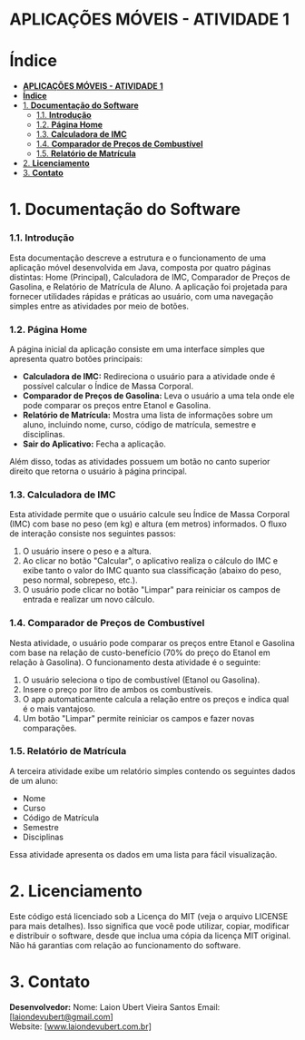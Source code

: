 # **APLICAÇÕES MÓVEIS - ATIVIDADE 1**

# **Índice**

- [**APLICAÇÕES MÓVEIS - ATIVIDADE 1**](#aplicações-móveis---atividade-1)
- [**Índice**](#índice)
- [1. **Documentação do Software**](#1-documentação-do-software)
    - [1.1. **Introdução**](#11-introdução)
    - [1.2. **Página Home**](#12-página-home)
    - [1.3. **Calculadora de IMC**](#13-calculadora-de-imc)
    - [1.4. **Comparador de Preços de Combustível**](#14-comparador-de-preços-de-combustível)
    - [1.5. **Relatório de Matrícula**](#15-relatório-de-matrícula)
- [2. **Licenciamento**](#2-licenciamento)
- [3. **Contato**](#3-contato)



# 1. **Documentação do Software**
### 1.1. **Introdução**
Esta documentação descreve a estrutura e o funcionamento de uma aplicação móvel desenvolvida em Java, composta por quatro páginas distintas: Home (Principal), Calculadora de IMC, Comparador de Preços de Gasolina, e Relatório de Matrícula de Aluno. A aplicação foi projetada para fornecer utilidades rápidas e práticas ao usuário, com uma navegação simples entre as atividades por meio de botões.


### 1.2. **Página Home**
A página inicial da aplicação consiste em uma interface simples que apresenta quatro botões principais:

- **Calculadora de IMC:** Redireciona o usuário para a atividade onde é possível calcular o Índice de Massa Corporal.
- **Comparador de Preços de Gasolina:** Leva o usuário a uma tela onde ele pode comparar os preços entre Etanol e Gasolina.
- **Relatório de Matrícula:** Mostra uma lista de informações sobre um aluno, incluindo nome, curso, código de matrícula, semestre e disciplinas.
- **Sair do Aplicativo:** Fecha a aplicação.

Além disso, todas as atividades possuem um botão no canto superior direito que retorna o usuário à página principal.


### 1.3. **Calculadora de IMC**
Esta atividade permite que o usuário calcule seu Índice de Massa Corporal (IMC) com base no peso (em kg) e altura (em metros) informados. O fluxo de interação consiste nos seguintes passos:

1. O usuário insere o peso e a altura.
2. Ao clicar no botão "Calcular", o aplicativo realiza o cálculo do IMC e exibe tanto o valor do IMC quanto sua classificação (abaixo do peso, peso normal, sobrepeso, etc.).
3. O usuário pode clicar no botão "Limpar" para reiniciar os campos de entrada e realizar um novo cálculo.


### 1.4. **Comparador de Preços de Combustível**
Nesta atividade, o usuário pode comparar os preços entre Etanol e Gasolina com base na relação de custo-benefício (70% do preço do Etanol em relação à Gasolina). O funcionamento desta atividade é o seguinte:

1. O usuário seleciona o tipo de combustível (Etanol ou Gasolina).
2. Insere o preço por litro de ambos os combustíveis.
3. O app automaticamente calcula a relação entre os preços e indica qual é o mais vantajoso.
4. Um botão "Limpar" permite reiniciar os campos e fazer novas comparações.


### 1.5. **Relatório de Matrícula**
A terceira atividade exibe um relatório simples contendo os seguintes dados de um aluno:

- Nome
- Curso
- Código de Matrícula
- Semestre
- Disciplinas

Essa atividade apresenta os dados em uma lista para fácil visualização.



# 2. **Licenciamento**
Este código está licenciado sob a Licença do MIT (veja o arquivo LICENSE para mais detalhes). Isso significa que você pode utilizar, copiar, modificar e distribuir o software, desde que inclua uma cópia da licença MIT original. Não há garantias com relação ao funcionamento do software.



# 3. **Contato**
**Desenvolvedor:**
Nome: Laion Ubert Vieira Santos
Email: [laiondevubert@gmail.com]  
Website: [www.laiondevubert.com.br]
